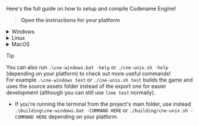 Here's the full guide on how to setup and compile Codename Engine!<br>

> **Open the instructions for your platform**
<details>
    <summary>Windows</summary>

1. Install [version 4.3.7 of Haxe](https://haxe.org/download/version/4.3.7/).
2. Download and install [`git-scm`](https://git-scm.com/download/win).
    - Leave all installation options as default.
3. Run `setup-windows.bat` using cmd or double-clicking it and wait for the libraries to install.
4. Once the libraries are installed, run `haxelib run lime test windows` to compile and launch the game (may take a long time)
    - ℹ You can run `haxelib run lime setup` to make the lime command global, allowing you to execute `lime test windows` directly.
</details>
<details>
    <summary>Linux</summary>

1. Install [version 4.3.7 of Haxe](https://haxe.org/download/version/4.3.7/).
2. Install `g++`, if not present already.
3. Download and install [`git-scm`](https://git-scm.com/download/linux) if not present already.
4. Run `setup-unix.sh` using the terminal or double-clicking it and wait for the libraries to install.
5. Once the libraries are installed, run `haxelib run lime test linux` to compile and launch the game (may take a long time)
    - ℹ You can run `haxelib run lime setup` to make the lime command global, allowing you to execute `lime test linux` directly.
</details>
<details>
    <summary>MacOS</summary>

1. Install [version 4.3.7 of Haxe](https://haxe.org/download/version/4.3.7/).
2. Install `Xcode` to allow C++ app building.
3. Download and install [`git-scm`](https://git-scm.com/download/mac).
4. Run `setup-unix.sh` using the terminal and wait for the libraries to install.
5. Once the libraries are installed, run `haxelib run lime test mac` to compile and launch the game (may take a long time)
    - ℹ You can run `haxelib run lime setup` to make the lime command global, allowing you to execute `lime test mac` directly.
</details>

> [!TIP]
> You can also run `.\cne-windows.bat -help` or `./cne-unix.sh -help` (depending on your platform) to check out more useful commands!<br>
> For example `.\cne-windows test` or `./cne-unix.sh test` builds the game and uses the source assets folder instead of the export one for easier development (although you can still use `lime test` normally).
> - If you're running the terminal from the project's main folder, use instead `.\building\cne-windows.bat -COMMAND HERE` or `./building/cne-unix.sh -COMMAND HERE` depending on your platform.
